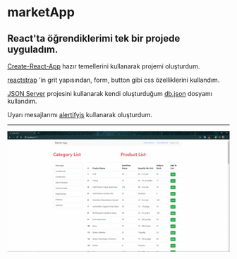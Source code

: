 # marketApp  
React'ta öğrendiklerimi tek bir projede uyguladım.  
---
[Create-React-App](https://create-react-app.dev/) hazır temellerini kullanarak projemi oluşturdum.  

[reactstrap](https://reactstrap.github.io/) 'in grit yapısından, form, button gibi css özelliklerini kullandım.  

[JSON Server](https://github.com/typicode/json-server)  projesini kullanarak kendi oluşturduğum [db.json](https://github.com/ubeydnur/marketApp/blob/main/api/db.json) dosyamı kullandım.  

Uyarı mesajlarımı [alertifyjs](https://alertifyjs.com/) kullanarak oluşturdum.

---  
![gif](readme.gif)
